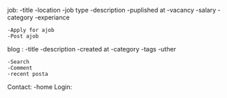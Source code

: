 job:
	-title
	-location
	-job type
	-description
	-puplished at
	-vacancy
	-salary
	-category
	-experiance
	
	
	-Apply for ajob
	-Post ajob
	
	
	
	
blog :
	-title
	-description
	-created at
	-category
	-tags
	-uther
	
	
	-Search
	-Comment
	-recent posta
	
	
	
Contact:
	-home
Login: